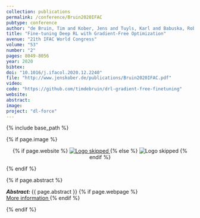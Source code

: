 ```yaml
---
collection: publications
permalink: /conference/Bruin2020IFAC
pubtype: conference
author: "de Bruin, Tim and Kober, Jens and Tuyls, Karl and Babuska, Robert"
title: "Fine-tuning Deep RL with Gradient-Free Optimization"
avenue: "21th IFAC World Congress"
volume: "53"
number: "2"
pages: 8049-8056
year: 2020
bibtex: 
doi: "10.1016/j.ifacol.2020.12.2240"
file: "http://www.jenskober.de/publications/Bruin2020IFAC.pdf"
video: 
code: "https://github.com/timdebruin/drl-gradient-free-finetuning"
website: 
abstract: 
image: 
project: "dl-force"
---
```

{% include base_path %}

{% if page.image %}
<p align="center">
{% if page.website %}
<a href="{{ page.website }}"> <img src="{{  page.image }}" alt="Logo skipped" style="max-height:200px"/> </a>
{% else %}
<img src="{{  page.image }}" alt="Logo skipped" />
{% endif %}
</p>
{% endif %}

{% if page.abstract %}
<p> <strong> <em> Abstract: </em> </strong> {{ page.abstract }}
    {% if page.webpage %}
        <a href="{{ page.website}}"> <br> More information </a>
    {% endif %}
</p>
{% endif %}
